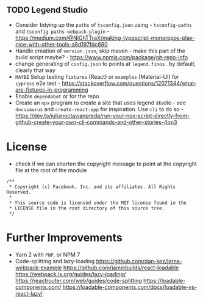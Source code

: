 ## TODO Legend Studio

- Consider tidying up the `paths` of `tsconfig.json` using - `tsconfig-paths` and `tsconfig-paths-webpack-plugin` - https://medium.com/@NiGhTTraX/making-typescript-monorepos-play-nice-with-other-tools-a8d197fdc680
- Handle creation of `version.json`, skip maven - make this part of the build script maybe? - https://www.npmjs.com/package/git-repo-info
- change generating of `config.json` to points at `legend.finos.` by default, clearly that way
- `MAYBE` Setup testing `fixtures` (React) or `examples` (Material-UI) for `cypress` e2e test - https://stackoverflow.com/questions/12071344/what-are-fixtures-in-programming
- Enable `dependabot` or for the repo
- Create an `npx` program to create a site that uses legend studio - see `docusaurus` and `create-react-app` for inspiration. Use `cli` to do so - https://dev.to/iulianoctavianpreda/run-your-npx-script-directly-from-github-create-your-own-cli-commands-and-other-stories-4pn3

# License

- check if we can shorten the copyright message to point at the copyright file at the root of the module

```
/**
 * Copyright (c) Facebook, Inc. and its affiliates. All Rights Reserved.
 *
 * This source code is licensed under the MIT license found in the
 * LICENSE file in the root directory of this source tree.
 */
```

# Further Improvements

- Yarn 2 with `PNP`, or NPM 7
- Code-splitting and lazy-loading
  https://github.com/dan-kez/lerna-webpack-example
  https://github.com/jamiebuilds/react-loadable
  https://webpack.js.org/guides/lazy-loading/
  https://reactrouter.com/web/guides/code-splitting
  https://loadable-components.com/
  https://loadable-components.com/docs/loadable-vs-react-lazy/
